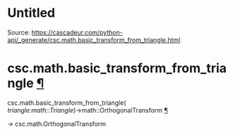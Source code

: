 # Untitled

Source: https://cascadeur.com/python-api/_generate/csc.math.basic_transform_from_triangle.html

# csc.math.basic\_transform\_from\_triangle [¶](https://cascadeur.com/python-api/_generate/csc.math.basic_transform_from_triangle.html\#csc-math-basic-transform-from-triangle "Permalink to this heading")

csc.math.basic\_transform\_from\_triangle( _triangle:math::Triangle_)→math::OrthogonalTransform [¶](https://cascadeur.com/python-api/_generate/csc.math.basic_transform_from_triangle.html#csc.math.basic_transform_from_triangle "Permalink to this definition")

-\> csc.math.OrthogonalTransform